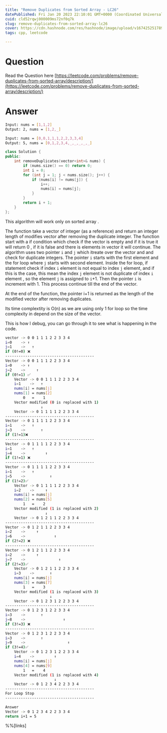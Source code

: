 ```yaml
---
title: "Remove Duplicates from Sorted Array - LC26"
datePublished: Fri Jan 20 2023 22:10:01 GMT+0000 (Coordinated Universal Time)
cuid: cld52rqwj000009ms72nf0q7k
slug: remove-duplicates-from-sorted-array-lc26
cover: https://cdn.hashnode.com/res/hashnode/image/upload/v1674252517893/b96208cd-0b4c-48b0-ae16-28adf151e370.jpeg
tags: cpp, leetcode

---
```


# Question

Read the Question here [https://leetcode.com/problems/remove-duplicates-from-sorted-array/description/](https://leetcode.com/problems/remove-duplicates-from-sorted-array/description/)

# Answer

```bash
Input: nums = [1,1,2]
Output: 2, nums = [1,2,_]

Input: nums = [0,0,1,1,1,2,2,3,3,4]
Output: 5, nums = [0,1,2,3,4,_,_,_,_,_]
```

```cpp
class Solution {
public:
    int removeDuplicates(vector<int>& nums) {
        if (nums.size() == 0) return 0;
        int i = 0;
        for (int j = 1; j < nums.size(); j++) {
            if (nums[i] != nums[j]) {
                i++;
                nums[i] = nums[j];
            }
        }
        return i + 1;
    }
};
```

This algorithm will work only on sorted array .

The function take a vector of integer (as a reference) and return an integer length of modifies vector after removing the duplicate integer. The function start with a if condition which check if the vector is empty and if it is true it will return 0 , if it is false and there is elements in vector it will continue. The algorithm uses two pointer `i` and `j` which itreate over the vector and and check for duplicate integers. The pointer `i` starts with the first element and the for loop where `j` starts with second element. Inside the for loop, if statement check if index `i` element is not equal to index `j` element, and if this is the case, this mean the index `j` element is not duplicate of index `i` element , so the element `j` is assigned to `i`+1. Then the pointer `i` is increment with 1. This process continue till the end of the vector.

At the end of the function, the pointer i+1 is returned as the length of the modified vector after removing duplicates.

Its time complextity is O(n) as we are using only 1 for loop so the time complexity in depend on the size of the vector.

This is how I debug, you can go through it to see what is happening in the code.

```bash
vector -> 0 0 1 1 1 2 2 3 3 4
i=0    -> ↑
j=1    ->   ↑
if (0!=0) ❌ 
----------------------------------------
Vector -> 0 0 1 1 1 2 2 3 3 4
i=0    -> ↑
j=2    ->     ↑
if (0!=1) ✅
    Vector -> 0 0 1 1 1 2 2 3 3 4
    i=1    ->   ↑
    nums[i] = nums[j]
    nums[1] = nums[2]
        0   =    1
    Vector modified (0 is replaced with 1)
                ↓
    Vector -> 0 1 1 1 1 2 2 3 3 4
----------------------------------------
Vector -> 0 1 1 1 1 2 2 3 3 4
i=1    ->   ↑
j=3    ->       ↑
if (1!=1)❌
----------------------------------------
Vector -> 0 1 1 1 1 2 2 3 3 4
i=1    ->   ↑
j=4    ->         ↑
if (1!=1) ❌
----------------------------------------
Vector -> 0 1 1 1 1 2 2 3 3 4
i=1    ->   ↑
j=5    ->           ↑
if (1!=2)✅
    Vector -> 0 1 1 1 1 2 2 3 3 4 
    i=2    ->     ↑
    nums[i] = nums[j]
    nums[2] = nums[5]
        1   =    2
    Vector modified (1 is replaced with 2)
                  ↓
    Vector -> 0 1 2 1 1 2 2 3 3 4
----------------------------------------
Vector -> 0 1 2 1 1 2 2 3 3 4
i=2    ->     ↑
j=6    ->             ↑
if (2!=2) ❌
----------------------------------------
Vector -> 0 1 2 1 1 2 2 3 3 4
i=2    ->     ↑
j=7    ->               ↑
if (2!=3)✅
    Vector -> 0 1 2 1 1 2 2 3 3 4 
    i=3    ->       ↑
    nums[i] = nums[j]
    nums[3] = nums[7]
        1   =    3
    Vector modified (1 is replaced with 3)
                    ↓
    Vector -> 0 1 2 3 1 2 2 3 3 4
----------------------------------------
Vector -> 0 1 2 3 1 2 2 3 3 4
i=3    ->       ↑
j=8    ->                 ↑
if (3!=3) ❌
----------------------------------------
Vector -> 0 1 2 3 1 2 2 3 3 4
i=3    ->       ↑
j=9    ->                   ↑
if (3!=4)✅
    Vector -> 0 1 2 3 1 2 2 3 3 4 
    i=4    ->         ↑
    nums[i] = nums[j]
    nums[4] = nums[9]
        1   =    4
    Vector modified (1 is replaced with 4)
                      ↓
    Vector -> 0 1 2 3 4 2 2 3 3 4
----------------------------------------
For Loop Stop
----------------------------------------

Answer
Vector -> 0 1 2 3 4 2 2 3 3 4
return i+1 = 5
```

%%[links]